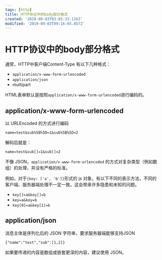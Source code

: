 ```yaml
---
tags: [http]
title: HTTP协议中的body部分格式
created: '2019-09-03T03:05:33.116Z'
modified: '2019-09-03T09:16:05.857Z'
---
```


# HTTP协议中的body部分格式

通常，HTTP中客户端Content-Type 有以下几种格式：

- `application/x-www-form-urlencoded`
- `application/json`
- multipart

HTML表单默认是按照`application/x-www-form-urlencoded`进行编码的。

## application/x-www-form-urlencoded

以 URLEncoded 的方式进行编码

`name=test&sub%5B%5D=1&sub%5B%5D=2`
 
解码后就是：
  
`name=test&sub[]=1&sub[]=2`

不像 JSON，`application/x-www-form-urlencoded` 的方式对复杂类型（例如数组）的处理，并没有严格的标准。

例如，对于`{key: ['a', 'b']}`形式的 js 对象，有以下不同的表示方法，不同的客户端、服务器端处理不一定一致。这会带来许多隐患和未知的问题。

- `key[]=a&key[]=b`
- `key=a&key=b`
- `key[0]=a&key[1]=b`

## application/json

消息主体是序列化后的 JSON 字符串，要求服务器端能够支持JSON 

`{"name":"test","sub":[1,2]}`

如果要传递的内容是数组或嵌套更深的内容，建议使用 JSON。


